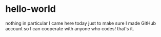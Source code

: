 # hello-world
nothing in particular
I came here today just to make sure I made GitHub account so I can cooperate with anyone who codes!
that's it.
#
